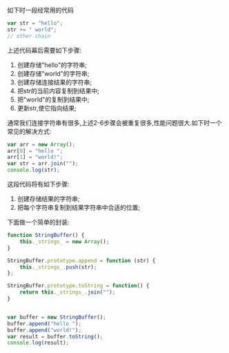 如下时一段经常用的代码
```javascript
var str = "hello";
str += " world";
// other chain
```
上述代码幕后需要如下步骤:
1. 创建存储"hello"的字符串;
2. 创建存储"world"的字符串;
3. 创建存储连接结果的字符串;
4. 把str的当前内容复制到结果中;
5. 把"world"的复制到结果中;
6. 更新str,使它指向结果;

通常我们连接字符串有很多,上述2-6步骤会被重复很多,性能问题很大.如下时一个常见的解决方式:
```javascript
var arr = new Array();
arr[0] = "hello ";
arr[1] = "world!";
var str = arr.join("");
console.log(str);
```
这段代码将有如下步骤:
1. 创建存储结果的字符串;
2. 把每个字符串复制到结果字符串中合适的位置;

下面做一个简单的封装:
```javascript
function StringBuffer() {
    this._strings_ = new Array();
}

StringBuffer.prototype.append = function (str) {
    this._strings_.push(str);
};

StringBuffer.prototype.toString = function() {
    return this._strings_.join("");
}


var buffer = new StringBuffer();
buffer.append("hello ");
buffer.append("world!");
var result = buffer.toString();
console.log(result);
```


